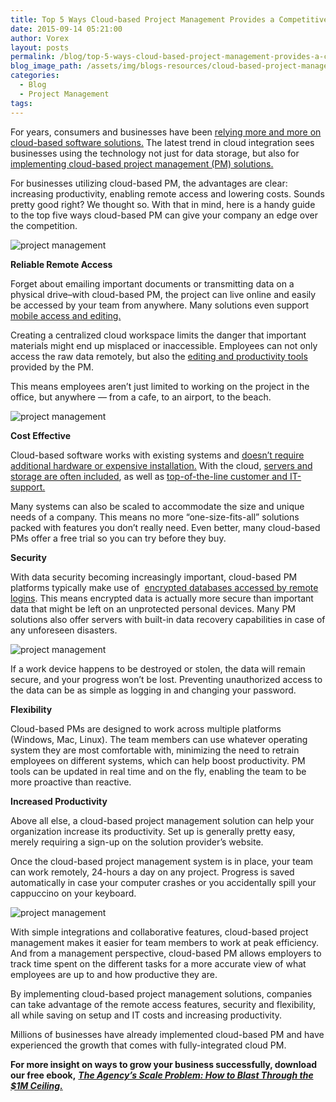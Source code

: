```yaml
---
title: Top 5 Ways Cloud-based Project Management Provides a Competitive Edge
date: 2015-09-14 05:21:00
author: Vorex
layout: posts
permalink: /blog/top-5-ways-cloud-based-project-management-provides-a-competitive-edge/
blog_image_path: /assets/img/blogs-resources/cloud-based-project-management.jpg
categories:
  - Blog
  - Project Management
tags:  
---
```



For years, consumers and businesses have been [relying more and more on cloud-based software solutions.](http://www.gartner.com/newsroom/id/2581315) The latest trend in cloud integration sees businesses using the technology not just for data storage, but also for [implementing cloud-based project management (PM) solutions.](http://technologyadvice.com/project-management/blog/benefits-cloud-based-project-management-software/)

For businesses utilizing cloud-based PM, the advantages are clear: increasing productivity, enabling remote access and lowering costs. Sounds pretty good right? We thought so. With that in mind, here is a handy guide to the top five ways cloud-based PM can give your company an edge over the competition.

![project management](https://media.giphy.com/media/WqmYGa2LjQlTG/giphy.gif)

**Reliable Remote Access**

Forget about emailing important documents or transmitting data on a physical drive–with cloud-based PM, the project can live online and easily be accessed by your team from anywhere. Many solutions even support [mobile access and editing.](http://technologyadvice.com/project-management/blog/on-premise-vs-cloud-project-management-software/)

Creating a centralized cloud workspace limits the danger that important materials might end up misplaced or inaccessible. Employees can not only access the raw data remotely, but also the [editing and productivity tools](http://www.techrepublic.com/blog/it-consultant/five-cloud-based-pm-tools-to-suit-a-wide-range-of-projects/) provided by the PM.

This means employees aren’t just limited to working on the project in the office, but anywhere — from a cafe, to an airport, to the beach.

![project management](https://media.giphy.com/media/ubzSNTpFhoFCU/giphy.gif)

**Cost Effective**

Cloud-based software works with existing systems and [doesn’t require additional hardware or expensive installation.](https://www.wrike.com/blog/10-benefits-of-cloud-based-project-management-software/) With the cloud, [servers and storage are often included](http://www.liquidplanner.com/blog/8-benefits-of-having-your-project-management-tool-in-the-cloud/), as well as [top-of-the-line customer and IT-support.](https://www.wrike.com/blog/why-real-time-customer-support-is-a-business-must-have/)

Many systems can also be scaled to accommodate the size and unique needs of a company. This means no more “one-size-fits-all” solutions packed with features you don’t really need. Even better, many cloud-based PMs offer a free trial so you can try before they buy.

**Security**

With data security becoming increasingly important, cloud-based PM platforms typically make use of  [encrypted databases accessed by remote logins](https://www.workzone.com/top-10-little-known-benefits-cloud-based-project-management/). This means encrypted data is actually more secure than important data that might be left on an unprotected personal devices. Many PM solutions also offer servers with built-in data recovery capabilities in case of any unforeseen disasters.

![project management](https://media.giphy.com/media/97VkBENUB3Cgg/giphy.gif)

If a work device happens to be destroyed or stolen, the data will remain secure, and your progress won’t be lost. Preventing unauthorized access to the data can be as simple as logging in and changing your password.

**Flexibility**

Cloud-based PMs are designed to work across multiple platforms (Windows, Mac, Linux). The team members can use whatever operating system they are most comfortable with, minimizing the need to retrain employees on different systems, which can help boost productivity. PM tools can be updated in real time and on the fly, enabling the team to be more proactive than reactive.

**Increased Productivity**

Above all else, a cloud-based project management solution can help your organization increase its productivity. Set up is generally pretty easy, merely requiring a sign-up on the solution provider’s website.

Once the cloud-based project management system is in place, your team can work remotely, 24-hours a day on any project. Progress is saved automatically in case your computer crashes or you accidentally spill your cappuccino on your keyboard.

![project management](https://media.giphy.com/media/fwSsZYsI05aak/giphy.gif)

With simple integrations and collaborative features, cloud-based project management makes it easier for team members to work at peak efficiency. And from a management perspective, cloud-based PM allows employers to track time spent on the different tasks for a more accurate view of what employees are up to and how productive they are.

By implementing cloud-based project management solutions, companies can take advantage of the remote access features, security and flexibility, all while saving on setup and IT costs and increasing productivity.

Millions of businesses have already implemented cloud-based PM and have experienced the growth that comes with fully-integrated cloud PM.

**For more insight on ways to grow your business successfully, download our free ebook,** [***The Agency’s Scale Problem: How to Blast Through the $1M Ceiling.***](http://vorex.hs-sites.com/agency-scale-ebook?__hstc=100746398.0d9a36e8b26eeb83aaab70a992f9d211.1437581808827.1440782484936.1440784834578.33&amp;__hssc=100746398.1.1440784834578&amp;__hsfp=3430391517)
